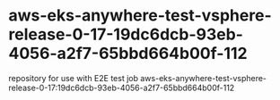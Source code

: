 # aws-eks-anywhere-test-vsphere-release-0-17-19dc6dcb-93eb-4056-a2f7-65bbd664b00f-112
repository for use with E2E test job aws-eks-anywhere-test-vsphere-release-0-17:19dc6dcb-93eb-4056-a2f7-65bbd664b00f-112
